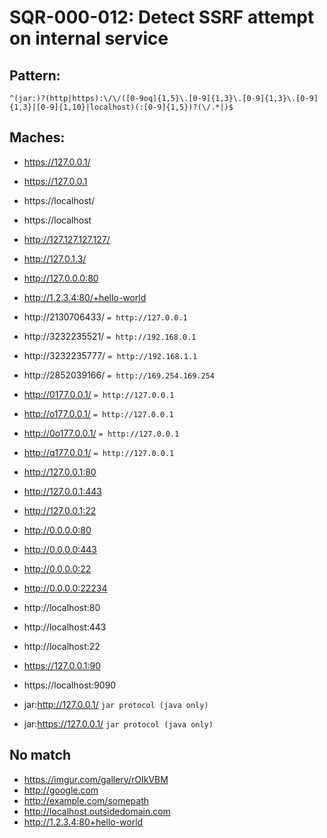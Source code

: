 
# SQR-000-012: Detect SSRF attempt on internal service

## Pattern:

```
^(jar:)?(http|https):\/\/([0-9oq]{1,5}\.[0-9]{1,3}\.[0-9]{1,3}\.[0-9]{1,3}|[0-9]{1,10}|localhost)(:[0-9]{1,5})?(\/.*|)$
```

## Maches:

* https://127.0.0.1/
* https://127.0.0.1
* https://localhost/
* https://localhost

* http://127.127.127.127/
* http://127.0.1.3/
* http://127.0.0.0:80

* http://1.2.3.4:80/+hello-world


* http://2130706433/ `= http://127.0.0.1`
* http://3232235521/ `= http://192.168.0.1`
* http://3232235777/ `= http://192.168.1.1`
* http://2852039166/  `= http://169.254.169.254`


* http://0177.0.0.1/ `= http://127.0.0.1`
* http://o177.0.0.1/ `= http://127.0.0.1`
* http://0o177.0.0.1/ `= http://127.0.0.1`
* http://q177.0.0.1/ `= http://127.0.0.1`

* http://127.0.0.1:80
* http://127.0.0.1:443
* http://127.0.0.1:22
* http://0.0.0.0:80
* http://0.0.0.0:443
* http://0.0.0.0:22
* http://0.0.0.0:22234

* http://localhost:80
* http://localhost:443
* http://localhost:22


* https://127.0.0.1:90
* https://localhost:9090

* jar:http://127.0.0.1/ `jar protocol (java only)`
* jar:https://127.0.0.1/ `jar protocol (java only)`

## No match

* https://imgur.com/gallery/rOIkVBM
* http://google.com
* http://example.com/somepath
* http://localhost.outsidedomain.com
* http://1.2.3.4:80+hello-world